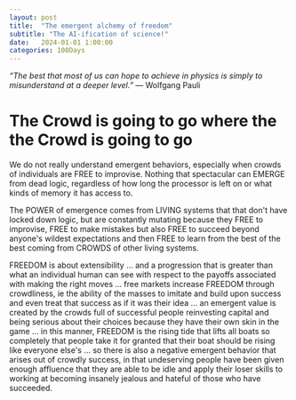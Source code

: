 ```yaml
---
layout: post
title:  "The emergent alchemy of freedom"
subtitle: "The AI-ification of science!"
date:   2024-01-01 1:00:00
categories: 100Days
---
```



*“The best that most of us can hope to achieve in physics is simply to misunderstand at a deeper level.”*
― Wolfgang Pauli

# The Crowd is going to go where the the Crowd is going to go

We do not really understand emergent behaviors, especially when crowds of individuals are FREE to improvise. Nothing that spectacular can EMERGE from dead logic, regardless of how long the processor is left on or what kinds of memory it has access to. 

The POWER of emergence comes from LIVING systems that that don't have locked down logic, but are constantly mutating because they FREE to improvise, FREE to make mistakes but also FREE to succeed beyond anyone's wildest expectations and then FREE to learn from the best of the best coming from CROWDS of other living systems.

FREEDOM is about extensibility ... and a progression that is greater than what an individual human can see with respect to the payoffs associated with making the right moves ... free markets increase FREEDOM through crowdliness, ie the ability of the masses to imitate and build upon success and even treat that success as if it was their idea ... an emergent value is created by the crowds full of successful people reinvesting capital and being serious about their choices because they have their own skin in the game ... in this manner, FREEDOM is the rising tide that lifts all boats so completely that people take it for granted that their boat should be rising like everyone else's ... so there is also a negative emergent behavior that arises out of crowdly success, in that undeserving people have been given enough affluence that they are able to be idle and apply their loser skills to working at becoming insanely jealous and hateful of those who have succeeded.
